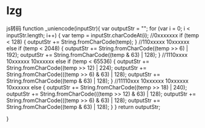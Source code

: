 # lzg
js转码
function _uniencode(inputStr){
  var outputStr = "";
    for (var i = 0; i < inputStr.length; i++) {
      var temp = inputStr.charCodeAt(i);
      //0xxxxxxx
      if (temp < 128) {
        outputStr += String.fromCharCode(temp);
      }
      //110xxxxx 10xxxxxx
      else if (temp < 2048) {
        outputStr += String.fromCharCode((temp >> 6) | 192);
        outputStr += String.fromCharCode((temp & 63) | 128);
      }
      //1110xxxx 10xxxxxx 10xxxxxx
      else if (temp < 65536) {
        outputStr += String.fromCharCode((temp >> 12) | 224);
        outputStr += String.fromCharCode(((temp >> 6) & 63) | 128);
        outputStr += String.fromCharCode((temp & 63) | 128);
      }
      //11110xxx 10xxxxxx 10xxxxxx 10xxxxxx
      else {
        outputStr += String.fromCharCode((temp >> 18) | 240);
        outputStr += String.fromCharCode(((temp >> 12) & 63) | 128);
        outputStr += String.fromCharCode(((temp >> 6) & 63) | 128);
        outputStr += String.fromCharCode((temp & 63) | 128);
      }
    }
    return outputStr;

}
